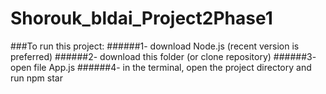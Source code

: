# Shorouk_bldai_Project2Phase1
###To run this project:
######1- download Node.js (recent version is preferred)
######2- download this folder (or clone repository)
######3- open file App.js
######4- in the terminal, open the project directory and run npm star
